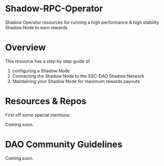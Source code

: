 # Shadow-RPC-Operator
Shadow Operator resources for running a high performance &amp; high stability Shadow Node to earn rewards
# Overview

This resource has a step by step guide of
1) configuring a Shadow Node
2) Connecting the Shadow Node to the SSC-DAO Shadow Network
3) Maintaining your Shadow Node for maximum rewards payouts
# Resources & Repos

First off some special mentions:

Coming soon.
# DAO Community Guidelines

Coming soon.